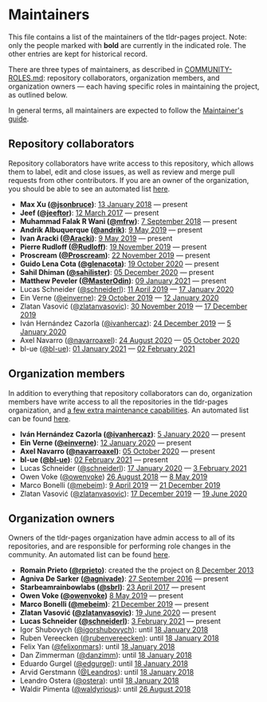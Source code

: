 # Maintainers

This file contains a list of the maintainers of the tldr-pages project.
Note: only the people marked with **bold** are currently in the indicated role.
The other entries are kept for historical record.

There are three types of maintainers, as described in
[COMMUNITY-ROLES.md](https://github.com/tldr-pages/tldr/blob/master/COMMUNITY-ROLES.md#when-to-change-roles):
repository collaborators, organization members, and organization owners
— each having specific roles in maintaining the project, as outlined below.

In general terms, all maintainers are expected to follow the
[Maintainer's guide](contributing-guides/maintainers-guide.md).


## Repository collaborators

Repository collaborators have write access to this repository,
which allows them to label, edit and close issues,
as well as review and merge pull requests from other contributors.
If you are an owner of the organization, you should be able to see an automated list
[here](https://github.com/tldr-pages/tldr/settings/collaboration).

- **Max Xu ([@jsonbruce](https://github.com/jsonbruce))**:
  [13 January 2018](https://github.com/tldr-pages/tldr/issues/1885) — present
- **Jeef ([@jeeftor](https://github.com/jeeftor))**:
  [12 March 2017](https://github.com/tldr-pages/tldr/issues/1209#issuecomment-285924778) — present
- **Muhammad Falak R Wani ([@mfrw](https://github.com/mfrw))**:
  [7 September 2018](https://github.com/tldr-pages/tldr/issues/2306) — present
- **Andrik Albuquerque ([@andrik](https://github.com/andrik))**:
  [9 May 2019](https://github.com/tldr-pages/tldr/issues/2988) — present
- **Ivan Aracki ([@Aracki](https://github.com/Aracki))**:
  [9 May 2019](https://github.com/tldr-pages/tldr/issues/2988) — present
- **Pierre Rudloff ([@Rudloff](https://github.com/Rudloff))**:
  [19 November 2019](https://github.com/tldr-pages/tldr/issues/3580) — present
- **Proscream ([@Proscream](https://github.com/Proscream))**:
  [22 November 2019](https://github.com/tldr-pages/tldr/issues/3592) — present
- **Guido Lena Cota ([@glenacota](https://github.com/glenacota))**:
  [19 October 2020](https://github.com/tldr-pages/tldr/issues/4763) — present
- **Sahil Dhiman ([@sahilister](https://github.com/sahilister))**:
  [05 December 2020](https://github.com/tldr-pages/tldr/issues/4994) — present
- **Matthew Peveler ([@MasterOdin](https://github.com/MasterOdin))**:
  [09 January 2021](https://github.com/tldr-pages/tldr/issues/5122) — present
- Lucas Schneider ([@schneiderl](https://github.com/schneiderl)):
  [11 April 2019](https://github.com/tldr-pages/tldr/issues/2898) — [17 January 2020](https://github.com/tldr-pages/tldr/issues/3764)
- Ein Verne ([@einverne](https://github.com/einverne)):
  [29 October 2019](https://github.com/tldr-pages/tldr/issues/3488) — [12 January 2020](https://github.com/tldr-pages/tldr/issues/3738)
- Zlatan Vasović ([@zlatanvasovic](https://github.com/zlatanvasovic)):
  [30 November 2019](https://github.com/tldr-pages/tldr/issues/3636) — [17 December 2019](https://github.com/tldr-pages/tldr/issues/3663)
- Iván Hernández Cazorla ([@ivanhercaz](https://github.com/ivanhercaz)):
  [24 December 2019](https://github.com/tldr-pages/tldr/issues/3690) — [5 January 2020](https://github.com/tldr-pages/tldr/issues/3736)
- Axel Navarro ([@navarroaxel](https://github.com/navarroaxel)):
  [24 August 2020](https://github.com/tldr-pages/tldr/issues/4291) — [05 October 2020](https://github.com/tldr-pages/tldr/issues/4504)
- bl-ue ([@bl-ue](https://github.com/bl-ue)):
  [01 January 2021](https://github.com/tldr-pages/tldr/issues/5056) — [02 February 2021](https://github.com/tldr-pages/tldr/issues/5219)

## Organization members

In addition to everything that repository collaborators can do, organization members
have write access to all the repositories in the tldr-pages organization,
and [a few extra maintenance capabilities](https://docs.github.com/en/free-pro-team@latest/github/setting-up-and-managing-organizations-and-teams/permission-levels-for-an-organization).
An automated list can be found [here](https://github.com/orgs/tldr-pages/people).

- **Iván Hernández Cazorla ([@ivanhercaz](https://github.com/ivanhercaz))**:
  [5 January 2020](https://github.com/tldr-pages/tldr/issues/3736) — present
- **Ein Verne ([@einverne](https://github.com/einverne))**:
  [12 January 2020](https://github.com/tldr-pages/tldr/issues/3738) — present
- **Axel Navarro ([@navarroaxel](https://github.com/navarroaxel))**:
  [05 October 2020](https://github.com/tldr-pages/tldr/issues/4504) — present
- **bl-ue ([@bl-ue](https://github.com/bl-ue))**:
  [02 February 2021](https://github.com/tldr-pages/tldr/issues/5219) — present
- Lucas Schneider ([@schneiderl](https://github.com/schneiderl)):
  [17 January 2020](https://github.com/tldr-pages/tldr/issues/3764) — [3 February 2021](https://github.com/tldr-pages/tldr/issues/5224)
- Owen Voke ([@owenvoke](https://github.com/owenvoke))
  [26 August 2018](https://github.com/tldr-pages/tldr/issues/2258) — [8 May 2019](https://github.com/tldr-pages/tldr/issues/2989)
- Marco Bonelli ([@mebeim](https://github.com/mebeim)):
  [9 April 2019](https://github.com/tldr-pages/tldr/issues/2874) — [21 December 2019](https://github.com/tldr-pages/tldr/issues/3672)
- Zlatan Vasović ([@zlatanvasovic](https://github.com/zlatanvasovic)):
  [17 December 2019](https://github.com/tldr-pages/tldr/issues/3663) — [19 June 2020](https://github.com/tldr-pages/tldr/issues/4113)


## Organization owners

Owners of the tldr-pages organization have admin access to all of its repositories,
and are responsible for performing role changes in the community.
An automated list can be found [here](https://github.com/orgs/tldr-pages/people).

- **Romain Prieto ([@rprieto](https://github.com/rprieto))**:
  created the the project on [8 December 2013](https://github.com/tldr-pages/tldr/commit/11264d9)
- **Agniva De Sarker ([@agnivade](https://github.com/agnivade))**:
  [27 September 2016](https://gitter.im/tldr-pages/tldr?at=57eaedefe4e41c6a4afc2f47) — present
- **Starbeamrainbowlabs ([@sbrl](https://github.com/sbrl))**:
  [23 April 2017](https://gitter.im/tldr-pages/tldr?at=58fc6fce3e27cac331b5c397) — present
- **Owen Voke ([@owenvoke](https://github.com/owenvoke))**
  [8 May 2019](https://github.com/tldr-pages/tldr/issues/2989) — present
- **Marco Bonelli ([@mebeim](https://github.com/mebeim))**:
  [21 December 2019](https://github.com/tldr-pages/tldr/issues/3672) — present
- **Zlatan Vasović ([@zlatanvasovic](https://github.com/zlatanvasovic))**:
  [19 June 2020](https://github.com/tldr-pages/tldr/issues/4113) — present
- **Lucas Schneider ([@schneiderl](https://github.com/schneiderl))**:
  [3 February 2021](https://github.com/tldr-pages/tldr/issues/5224) — present
- Igor Shubovych ([@igorshubovych](https://github.com/igorshubovych)):
  until [18 January 2018](https://github.com/tldr-pages/tldr/issues/1878#issuecomment-358610454)
- Ruben Vereecken ([@rubenvereecken](https://github.com/rubenvereecken)):
  until [18 January 2018](https://github.com/tldr-pages/tldr/issues/1878#issuecomment-358610454)
- Felix Yan ([@felixonmars](https://github.com/felixonmars)):
  until [18 January 2018](https://github.com/tldr-pages/tldr/issues/1878#issuecomment-358610454)
- Dan Zimmerman ([@danzimm](https://github.com/danzimm)):
  until [18 January 2018](https://github.com/tldr-pages/tldr/issues/1878#issuecomment-358610454)
- Eduardo Gurgel ([@edgurgel](https://github.com/edgurgel)):
  until [18 January 2018](https://github.com/tldr-pages/tldr/issues/1878#issuecomment-358610454)
- Arvid Gerstmann ([@Leandros](https://github.com/Leandros)):
  until [18 January 2018](https://github.com/tldr-pages/tldr/issues/1878#issuecomment-358610454)
- Leandro Ostera ([@ostera](https://github.com/ostera)):
  until [18 January 2018](https://github.com/tldr-pages/tldr/issues/1878#issuecomment-358610454)
- Waldir Pimenta ([@waldyrious](https://github.com/waldyrious)): until [26 August 2018](https://github.com/tldr-pages/tldr/issues/2257)
